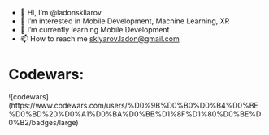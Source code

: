 - 👋 Hi, I’m @ladonskliarov
- 👀 I’m interested in Mobile Development, Machine Learning, XR
- 🌱 I’m currently learning Mobile Development
- 📫 How to reach me sklyarov.ladon@gmail.com
<h1>Codewars:</h1>
![codewars](https://www.codewars.com/users/%D0%9B%D0%B0%D0%B4%D0%BE%D0%BD%20%D0%A1%D0%BA%D0%BB%D1%8F%D1%80%D0%BE%D0%B2/badges/large)

<!---
ladonskliarov/ladonskliarov is a ✨ special ✨ repository because its `README.md` (this file) appears on your GitHub profile.
You can click the Preview link to take a look at your changes.
--->
